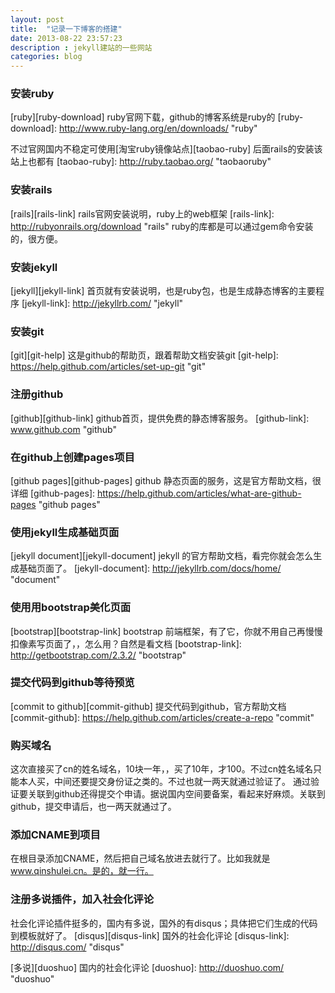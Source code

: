 ```yaml
---
layout: post
title:  "记录一下博客的搭建"
date: 2013-08-22 23:57:23
description : jekyll建站的一些网站
categories: blog
---
```

### 安装ruby ###
[ruby][ruby-download] ruby官网下载，github的博客系统是ruby的
[ruby-download]: http://www.ruby-lang.org/en/downloads/ "ruby"

不过官网国内不稳定可使用[淘宝ruby镜像站点][taobao-ruby]
后面rails的安装该站上也都有
[taobao-ruby]: http://ruby.taobao.org/ "taobaoruby"

### 安装rails ###
[rails][rails-link] rails官网安装说明，ruby上的web框架
[rails-link]: http://rubyonrails.org/download "rails"
ruby的库都是可以通过gem命令安装的，很方便。

### 安装jekyll ###
[jekyll][jekyll-link] 首页就有安装说明，也是ruby包，也是生成静态博客的主要程序
[jekyll-link]: http://jekyllrb.com/ "jekyll"

### 安装git ###
[git][git-help] 这是github的帮助页，跟着帮助文档安装git
[git-help]: https://help.github.com/articles/set-up-git "git"

### 注册github ###
[github][github-link] github首页，提供免费的静态博客服务。
[github-link]: www.github.com "github"

### 在github上创建pages项目 ###
[github pages][github-pages] github 静态页面的服务，这是官方帮助文档，很详细
[github-pages]: https://help.github.com/articles/what-are-github-pages "github pages"


### 使用jekyll生成基础页面 ###
[jekyll document][jekyll-document] jekyll 的官方帮助文档，看完你就会怎么生成基础页面了。
[jekyll-document]: http://jekyllrb.com/docs/home/ "document"


### 使用用bootstrap美化页面 ###
[bootstrap][bootstrap-link] bootstrap 前端框架，有了它，你就不用自己再慢慢扣像素写页面了，，怎么用？自然是看文档
[bootstrap-link]: http://getbootstrap.com/2.3.2/ "bootstrap"


### 提交代码到github等待预览 ###
[commit to github][commit-github] 提交代码到github，官方帮助文档
[commit-github]: https://help.github.com/articles/create-a-repo "commit"

### 购买域名 ###
这次直接买了cn的姓名域名，10块一年，，买了10年，才100。不过cn姓名域名只能本人买，中间还要提交身份证之类的。不过也就一两天就通过验证了。
通过验证要关联到github还得提交个申请。据说国内空间要备案，看起来好麻烦。关联到github，提交申请后，也一两天就通过了。
### 添加CNAME到项目 ###
在根目录添加CNAME，然后把自己域名放进去就行了。比如我就是 www.qinshulei.cn。是的，就一行。
### 注册多说插件，加入社会化评论 ###
社会化评论插件挺多的，国内有多说，国外的有disqus；具体把它们生成的代码到模板就好了。
[disqus][disqus-link]  国外的社会化评论
[disqus-link]: http://disqus.com/ "disqus"

[多说][duoshuo] 国内的社会化评论
[duoshuo]: http://duoshuo.com/ "duoshuo"



